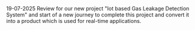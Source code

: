 19-07-2025
Review for our new project "Iot based Gas Leakage Detection System" and start of a new journey to complete this project and convert it into a product which is used for real-time applications.
